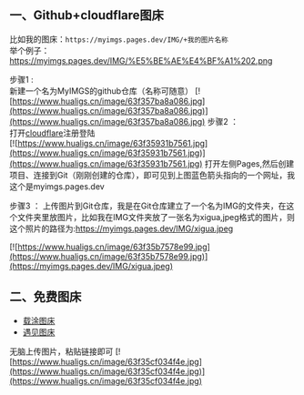 

## 一、Github+cloudflare图床
比如我的图床：`https://myimgs.pages.dev/IMG/+我的图片名称`  
举个例子：https://myimgs.pages.dev/IMG/%E5%BE%AE%E4%BF%A1%202.png  

步骤1 :  
新建一个名为MyIMGS的github仓库（名称可随意）
[![https://www.hualigs.cn/image/63f357ba8a086.jpg](https://www.hualigs.cn/image/63f357ba8a086.jpg)](https://www.hualigs.cn/image/63f357ba8a086.jpg)
步骤2 ：  
打开[cloudflare](https://dash.cloudflare.com/)注册登陆  
[![https://www.hualigs.cn/image/63f35931b7561.jpg](https://www.hualigs.cn/image/63f35931b7561.jpg)](https://www.hualigs.cn/image/63f35931b7561.jpg)
打开左侧Pages,然后创建项目、连接到Git（刚刚创建的仓库），即可见到上图蓝色箭头指向的一个网址，我这个是myimgs.pages.dev

步骤3 ：
上传图片到Git仓库，我是在Git仓库建立了一个名为IMG的文件夹，在这个文件夹里放图片，比如我在IMG文件夹放了一张名为xigua,jpeg格式的图片，则这个照片的路径为:https://myimgs.pages.dev/IMG/xigua.jpeg  

[![https://www.hualigs.cn/image/63f35b7578e99.jpg](https://www.hualigs.cn/image/63f35b7578e99.jpg)](https://myimgs.pages.dev/IMG/xigua.jpeg)
## 二、免费图床
- [载涂图床](https://mcecy.com/)
- [遇见图床](https://www.hualigs.cn/)  
 
无脑上传图片，粘贴链接即可
[![https://www.hualigs.cn/image/63f35cf034f4e.jpg](https://www.hualigs.cn/image/63f35cf034f4e.jpg)](https://www.hualigs.cn/image/63f35cf034f4e.jpg)